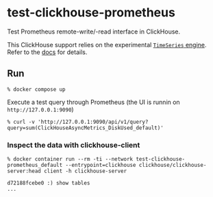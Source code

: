 # test-clickhouse-prometheus

Test Prometheus remote-write/-read interface in ClickHouse.

This ClickHouse support relies on the experimental [`TimeSeries` engine][1]. Refer to the [docs][1] for details.

## Run

```
% docker compose up
```

Execute a test query through Prometheus (the UI is runnin on `http://127.0.0.1:9090`)

```
% curl -v 'http://127.0.0.1:9090/api/v1/query?query=sum(ClickHouseAsyncMetrics_DiskUsed_default)'
```

### Inspect the data with clickhouse-client

```
% docker container run --rm -ti --network test-clickhouse-prometheus_default --entrypoint=clickhouse clickhouse/clickhouse-server:head client -h clickhouse-server

d72188fcebe0 :) show tables
...
```

[1]: https://clickhouse.com/docs/en/engines/table-engines/special/time_series
[2]: https://clickhouse.com/docs/en/interfaces/prometheus

